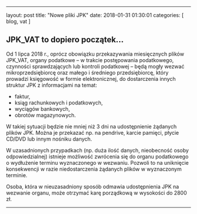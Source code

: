 ---
layout: post
title:  "Nowe pliki JPK"
date:   2018-01-31 01:30:01
categories: [ blog, vat ]

## JPK_VAT to dopiero początek...

Od 1 lipca 2018 r., oprócz obowiązku przekazywania miesięcznych plików JPK_VAT, organy podatkowe – w trakcie postępowania podatkowego, czynności sprawdzających lub kontroli podatkowej – będą mogły wezwać mikroprzedsiębiorcę oraz małego i średniego przedsiębiorcę, który prowadzi księgowość w formie elektronicznej, do dostarczenia innych struktur JPK z informacjami na temat:
- faktur,
- ksiąg rachunkowych i podatkowych,
- wyciągów bankowych,
- obrotów magazynowych.

W takiej sytuacji będzie nie mniej niż 3 dni na udostępnienie żądanych plików JPK. Można je przekazać np. na pendrive, karcie pamięci, płycie CD/DVD lub innym nośniku danych.

W uzasadnionych przypadkach (np. duża ilość danych, nieobecność osoby odpowiedzialnej) istnieje możliwość zwrócenia się do organu podatkowego o wydłużenie terminu wyznaczonego w wezwaniu. Pozwoli to na uniknięcie konsekwencji w razie niedostarczenia żądanych plików w wyznaczonym terminie.

Osoba, która w nieuzasadniony sposób odmawia udostępnienia JPK na wezwanie organu, może otrzymać karę porządkową w wysokości do 2800 zł.

**********************************************
